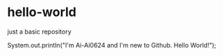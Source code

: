# hello-world
just a basic repository

System.out.println("I'm Ai-Ai0624 and I'm new to Github. Hello World!");
